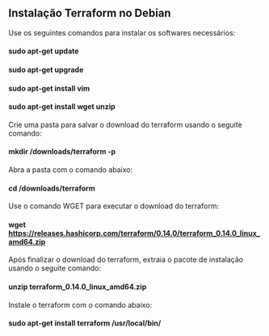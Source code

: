 ##                          Instalação Terraform no Debian

Use os seguintes comandos para instalar os softwares necessários:
#### sudo apt-get update
#### sudo apt-get upgrade
#### sudo apt-get install vim
#### sudo apt-get install wget unzip

Crie uma pasta para salvar o download do terraform usando o seguite comando:
#### mkdir /downloads/terraform -p

Abra a pasta com o comando abaixo:
#### cd /downloads/terraform

Use o comando WGET para executar o download do terraform:
#### wget https://releases.hashicorp.com/terraform/0.14.0/terraform_0.14.0_linux_amd64.zip

Após finalizar o download do terraform, extraia o pacote de instalação usando o seguite comando:
#### unzip terraform_0.14.0_linux_amd64.zip

Instale o terraform com o comando abaixo:
#### sudo apt-get install terraform /usr/local/bin/
